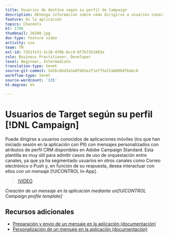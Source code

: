 ```yaml
---
title: Usuarios de destino según su perfil de Campaign
description: Obtenga información sobre cómo dirigirse a usuarios conocidos de aplicaciones móviles con mensajes personalizados con atributos de perfil CRM.
feature: En la aplicación
topics: Channels
kt: 1796
thumbnail: 26200.jpg
doc-type: feature video
activity: use
team: TM
exl-id: 72b1fe11-3c38-4f0b-8ccd-0f7b73b1083a
role: Business Practitioner, Developer
level: Beginner, Intermediate
translation-type: tm+mt
source-git-commit: 5d2bc8bd3a3a0fdb5e2f1ef75af2ab60b8f6abc8
workflow-type: tm+mt
source-wordcount: '135'
ht-degree: 6%

---
```


# Usuarios de Target según su perfil [!DNL Campaign]

Puede dirigirse a usuarios conocidos de aplicaciones móviles (los que han iniciado sesión en la aplicación con PII) con mensajes personalizados con atributos de perfil CRM disponibles en Adobe Campaign Standard. Esta plantilla es muy útil para admitir casos de uso de orquestación entre canales, ya que ya ha segmentado usuarios en otros canales como Correo electrónico o Push y, en función de su respuesta, desea interactuar con ellos con un mensaje [!UICONTROL In-App].

>[!VIDEO](https://video.tv.adobe.com/v/26200?quality=12)

*Creación de un mensaje en la aplicación mediante un[!UICONTROL Campaign profile template]*

## Recursos adicionales

* [Preparación y envío de un mensaje en la aplicación (documentación)](https://docs.adobe.com/content/help/en/campaign-standard/using/communication-channels/in-app-messaging/preparing-and-sending-an-in-app-message.html)
* [Personalización de un mensaje en la aplicación (documentación)](https://docs.adobe.com/content/help/en/campaign-standard/using/communication-channels/in-app-messaging/customizing-an-in-app-message.html)
